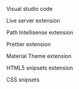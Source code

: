 
Visual studio code

Live server extension

Path Intellisense extension

Prettier extension

Material Theme extension

HTML5 snipsets extension

CSS snipsets
